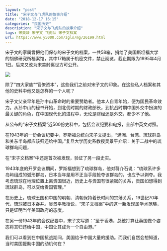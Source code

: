 ```yaml
---
layout: "post"
title: "宋子文与飞虎队的故事介绍"
date: "2018-12-17 16:15"
categories: "民国历史"
description: "宋子文与飞虎队的故事介绍"
tags: 宋美龄 宋子文 飞虎队 宋子文档案
url: https://www.y5000.com/zgls/mg/26199.html
---
```






宋子文的家属曾把他们保存的宋子文的档案，一共58箱，捐给了美国斯坦福大学的胡佛研究所档案馆，其中17箱属于机密文件，禁止阅览，截止期限为1995年4月1日。后来又改为宋美龄离世方可公开。

![](https://img.y5000.com/uploads/allimg/171103/13-1G10310200S44.jpg)

除了“四大家族”“官僚资本”，这些我们之前对宋子文的印象。在这些私人档案和其他的史料中他又是怎样的一个人呢？

宋子文父亲早年是孙中山革命时的重要赞助者。他本人自青年始，便为国民革命效力。从孙中山的秘书开始，到北伐时期的财政部长，到抗战时期中国外交中扮演的最关键的角色，在中国现代化的进程中，无论是财经还是外交，都少不了他。

从公布的“宋子文档案”近500份史料中，包括会议纪要和电报，全部中英文对照。

在1943年的一份会议纪要中，罗斯福总统向宋子文提出，“满洲、台湾、琉球群岛和关东半岛都应该归还给中国。”复旦大学历史系教授吴景平介绍：关于二战中的琉球群岛问题，

在“宋子文档案”中还是首次被发现，验证了另一段史实。

1943年底的开罗会议期间，罗斯福想到了琉球群岛，他对蒋介石说：“琉球系许多岛屿组成的弧形群岛，日本当年是用不正当手段抢夺该群岛的，也应予以剥夺。我考虑琉球在地理位置上离贵国很近，历史上与贵国有很紧密的关系，贵国如想得到琉球群岛，可以交给贵国管理。”

在历史上，琉球王国和中国的明朝、清朝保持着长时间的宗藩关系，19世纪70年代，琉球被日本吞并。吴景平教授说，“宋子文档案”中的这一新发现属学术范畴，只是证明当年美国政府的态度。

在另一份1943年的会议纪要中，宋子文写道：“至于香港，总统打算让英国做个姿态将其归还给中国，中国让其成为一个自由港。”

我们可以看到在中国抗战期间，美国给予中国大量的援助。而我们自然会想知道，当时美国援助中国的动机何在？
